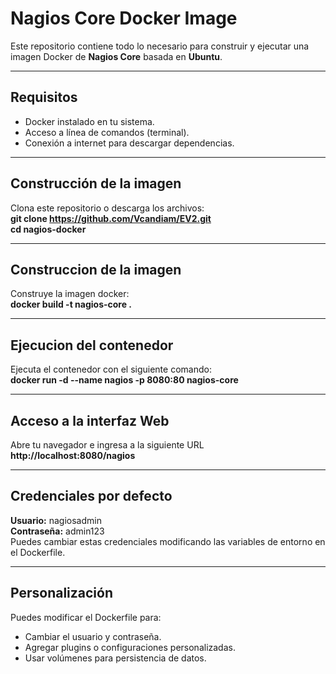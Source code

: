 # Nagios Core Docker Image

Este repositorio contiene todo lo necesario para construir y ejecutar una imagen Docker de **Nagios Core** basada en **Ubuntu**.

---

## Requisitos

- Docker instalado en tu sistema.
- Acceso a línea de comandos (terminal).
- Conexión a internet para descargar dependencias.

---

## Construcción de la imagen

Clona este repositorio o descarga los archivos:\
**git clone https://github.com/Vcandiam/EV2.git** \
**cd nagios-docker**

---

## Construccion de la imagen
Construye la imagen docker:\
**docker build -t nagios-core .**

---

## Ejecucion del contenedor
Ejecuta el contenedor con el siguiente comando: \
**docker run -d --name nagios -p 8080:80 nagios-core**

---

## Acceso a la interfaz Web
Abre tu navegador e ingresa a la siguiente URL \
**http://localhost:8080/nagios**

---

## Credenciales por defecto
**Usuario:** nagiosadmin\
**Contraseña:** admin123\
Puedes cambiar estas credenciales modificando las variables de entorno en el Dockerfile.

---

## Personalización
Puedes modificar el Dockerfile para:

- Cambiar el usuario y contraseña.
- Agregar plugins o configuraciones personalizadas.
- Usar volúmenes para persistencia de datos.



